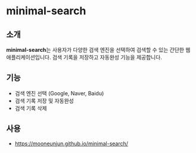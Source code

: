 # minimal-search

## 소개

**minimal-search**는 사용자가 다양한 검색 엔진을 선택하여 검색할 수 있는 간단한 웹 애플리케이션입니다. 검색 기록을 저장하고 자동완성 기능을 제공합니다.

## 기능

- 검색 엔진 선택 (Google, Naver, Baidu)
- 검색 기록 저장 및 자동완성
- 검색 기록 삭제

## 사용

- https://mooneunjun.github.io/minimal-search/

